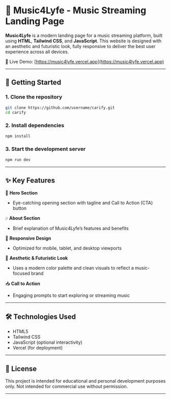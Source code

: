 # 🎵 Music4Lyfe - Music Streaming Landing Page

**Music4Lyfe** is a modern landing page for a music streaming platform, built using **HTML**, **Tailwind CSS**, and **JavaScript**. This website is designed with an aesthetic and futuristic look, fully responsive to deliver the best user experience across all devices.

🔗 Live Demo: [https://music4lyfe.vercel.app](https://music4lyfe.vercel.app)

---

## 🚀 Getting Started

### 1. Clone the repository

```bash
git clone https://github.com/username/carify.git
cd carify
```

### 2. Install dependencies

```bash
npm install
```

### 3. Start the development server

```bash
npm run dev
```

---

## ✨ Key Features

🎤 **Hero Section**

* Eye-catching opening section with tagline and Call to Action (CTA) button


🎶 **About Section**

* Brief explanation of Music4Lyfe’s features and benefits
  

📱 **Responsive Design**

* Optimized for mobile, tablet, and desktop viewports
  

🎨 **Aesthetic & Futuristic Look**

* Uses a modern color palette and clean visuals to reflect a music-focused brand
  

📥 **Call to Action**

* Engaging prompts to start exploring or streaming music

---

## 🛠️ Technologies Used

* HTML5
* Tailwind CSS
* JavaScript (optional interactivity)
* Vercel (for deployment)

---

## 📄 License

This project is intended for educational and personal development purposes only.
Not intended for commercial use without permission.

---
